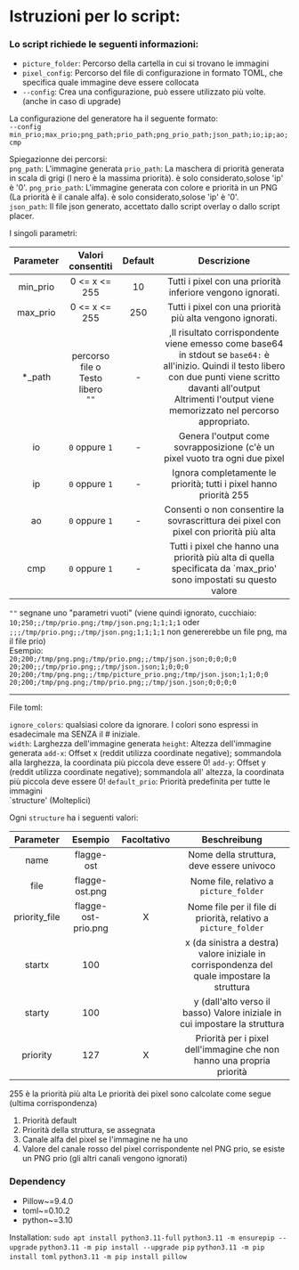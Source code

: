 # Istruzioni per lo script:

### Lo script richiede le seguenti informazioni:

- `picture_folder`: Percorso della cartella in cui si trovano le immagini
- `pixel_config`: Percorso del file di configurazione in formato TOML, che specifica quale immagine deve essere collocata
- `--config`: Crea una configurazione, può essere utilizzato più volte. (anche in caso di upgrade)

La configurazione del generatore ha il seguente formato:  
`--config min_prio;max_prio;png_path;prio_path;png_prio_path;json_path;io;ip;ao;cmp`

Spiegazionne dei percorsi:  
`png_path`: L'immagine generata
`prio_path`: La maschera di priorità generata in scala di grigi (l nero è la massima priorità). è solo considerato,solose 'ip' è '0'. 
`png_prio_path`: L'immagine generata con colore e priorità in un PNG (La priorità è il canale alfa). è solo considerato,solose 'ip' è '0'.  
`json_path`: Il file json generato, accettato dallo script overlay o dallo script placer.

I singoli parametri:

| Parameter |                Valori consentiti             |   Default   |                                                                                                            Descrizione                                                                                                              |
|:---------:|:-------------------------------------------:|:------------:|:-----------------------------------------------------------------------------------------------------------------------------------------------------------------------------------------------------------------------------------:|
| min_prio  |                0 <= x <= 255                |      10      |                                                                                      Tutti i pixel con una priorità inferiore vengono ignorati.                                                                                     |
| max_prio  |                0 <= x <= 255                |     250      |                                                                                      Tutti i pixel con una priorità più alta vengono ignorati.                                                                                      |
|  *_path   | percorso file o<br/> Testo libero <br/> `""` |      -       | ,Il risultato corrispondente viene emesso come base64 in stdout se `base64:` è all'inizio. Quindi il testo libero con due punti viene scritto davanti all'output<br/>Altrimenti l'output viene memorizzato nel percorso appropriato.|
|    io     |                `0` oppure `1`               |      -       |                                                                                      Genera l'output come sovrapposizione (c'è un pixel vuoto tra ogni due pixel                                                                    |
|    ip     |                `0` oppure `1`               |      -       |                                                                                      Ignora completamente le priorità; tutti i pixel hanno priorità 255                                                                              |
|    ao     |                `0` oppure `1`               |      -       |                                                                                      Consenti o non consentire la sovrascrittura dei pixel con pixel con priorità più alta                                                          |
|    cmp    |                `0` oppure `1`               |      -       |                                                                                      Tutti i pixel che hanno una priorità più alta di quella specificata da `max_prio' sono impostati su questo valore                              |

`""` segnane uno "parametri vuoti" (viene quindi ignorato, cucchiaio: `10;250;;/tmp/prio.png;/tmp/json.png;1;1;1;1`
oder `;;;/tmp/prio.png;;/tmp/json.png;1;1;1;1` non genererebbe un file png, ma il file prio)  
Esempio:  
`20;200;/tmp/png.png;/tmp/prio.png;;/tmp/json.json;0;0;0;0`  
`20;200;;/tmp/prio.png;;/tmp/json.json;1;0;0;0`  
`20;200;/tmp/png.png;;/tmp/picture_prio.png;/tmp/json.json;1;1;0;0`  
`20;200;/tmp/png.png;/tmp/prio.png;;/tmp/json.json;0;0;0;0`


------
File toml:

`ignore_colors`: qualsiasi colore da ignorare. I colori sono espressi in esadecimale ma SENZA il # iniziale.  
`width`: Larghezza dell'immagine generata 
`height`: Altezza dell'immagine generata
`add-x`: Offset x (reddit utilizza coordinate negative); sommandola alla larghezza, la coordinata più piccola deve essere 0!
`add-y`: Offset y (reddit utilizza coordinate negative); sommandola all' altezza, la coordinata più piccola deve essere 0!
`default_prio`: Priorità predefinita per tutte le immagini  
`structure' (Molteplici)

Ogni `structure` ha i seguenti valori:

|   Parameter   |       Esempio       | Facoltativo |                               Beschreibung                               |
|:-------------:|:-------------------:|:-----------:|:------------------------------------------------------------------------:|
|     name      |     flagge-ost      |             |                          Nome della struttura, deve essere univoco                            |
|     file      |   flagge-ost.png    |             |                            Nome file, relativo a `picture_folder`                             |
| priority_file | flagge-ost-prio.png |      X      |               Nome file per il file di priorità, relativo a `picture_folder`                  |
|    startx     |         100         |             |  x (da sinistra a destra) valore iniziale in corrispondenza del quale impostare la struttura  |
|    starty     |         100         |             |          y (dall'alto verso il basso) Valore iniziale in cui impostare la struttura           |
|   priority    |         127         |      X      |            Priorità per i pixel dell'immagine che non hanno una propria priorità              |

255 è la priorità più alta
Le priorità dei pixel sono calcolate come segue (ultima corrispondenza)
1. Priorità default
2. Priorità della struttura, se assegnata
3. Canale alfa del pixel se l'immagine ne ha uno
4. Valore del canale rosso del pixel corrispondente nel PNG prio, se esiste un PNG prio (gli altri canali vengono ignorati)


### Dependency

- Pillow~=9.4.0
- toml~=0.10.2
- python~=3.10

Installation:
`sudo apt install python3.11-full`
`python3.11 -m ensurepip --upgrade`
`python3.11 -m pip install --upgrade pip`
`python3.11 -m pip install toml`
`python3.11 -m pip install pillow`
